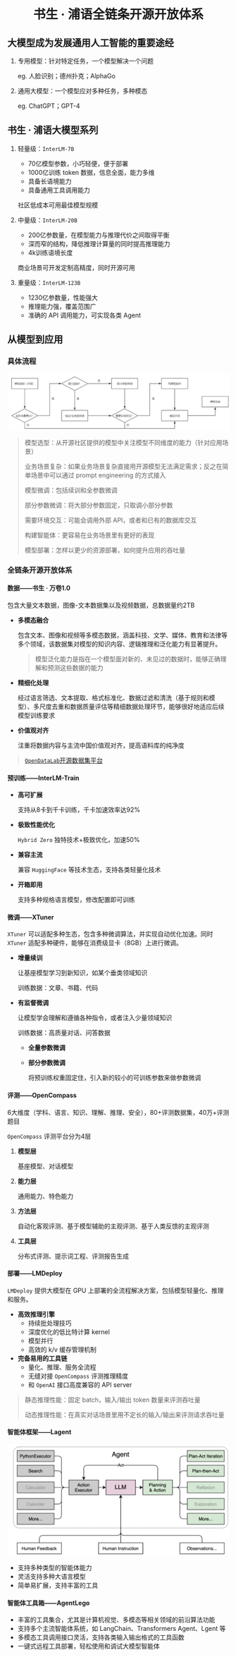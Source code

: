 <h1 align="center">书生 · 浦语全链条开源开放体系</h1>

## 大模型成为发展通用人工智能的重要途经

1. 专用模型：针对特定任务，一个模型解决一个问题

   eg. 人脸识别；德州扑克；AlphaGo

2. 通用大模型：一个模型应对多种任务，多种模态

   eg. ChatGPT；GPT-4

## 书生 · 浦语大模型系列

1. 轻量级：`InterLM-7B`

   - 70亿模型参数，小巧轻便，便于部署
   - 1000亿训练 token 数据，信息全面，能力多维
   - 具备长语境能力
   - 具备通用工具调用能力

   社区低成本可用最佳模型规模

2. 中量级：`InterLM-20B`

   - 200亿参数量，在模型能力与推理代价之间取得平衡
   - 深而窄的结构，降低推理计算量的同时提高推理能力
   - 4k训练语境长度

   商业场景可开发定制高精度，同时开源可用

3. 重量级：`InterLM-123B`

   - 1230亿参数量，性能强大
   - 推理能力强，覆盖范围广
   - 准确的 API 调用能力，可实现各类 Agent

## 从模型到应用

### 具体流程

![](image/image_1.png)

> 模型选型：从开源社区提供的模型中关注模型不同维度的能力（针对应用场景）
>
> 业务场景复杂：如果业务场景复杂直接用开源模型无法满足需求；反之在简单场景中可以通过 prompt engineering 的方式接入
>
> 模型微调：包括续训和全参数微调
>
> 部分参数微调：将大部分参数固定，只取调小部分参数
>
> 需要环境交互：可能会调用外部 API，或者和已有的数据库交互
>
> 构建智能体：更容易在业务场景里有更好的表现
>
> 模型部署：怎样以更少的资源部署，如何提升应用的吞吐量

### 全链条开源开放体系

#### 数据——书生 · 万卷1.0

包含大量文本数据，图像-文本数据集以及视频数据，总数据量约2TB

- **多模态融合**

  包含文本、图像和视频等多模态数据，涵盖科技、文学、媒体、教育和法律等多个领域，该数据集对模型的知识内容、逻辑推理和泛化能力有显著提升。

  > 模型泛化能力是指在一个模型面对新的、未见过的数据时，能够正确理解和预测这些数据的能力

- **精细化处理**

  经过语言筛选、文本提取、格式标准化、数据过滤和清洗（基于规则和模型）、多尺度去重和数据质量评估等精细数据处理环节，能够很好地适应后续模型训练要求

- **价值观对齐**

  注重将数据内容与主流中国价值观对齐，提高语料库的纯净度

> [`OpenDataLab`开源数据集平台](https://opendatalab.com/)

#### 预训练——InterLM-Train

- **高可扩展**

  支持从8卡到千卡训练，千卡加速效率达92%

- **极致性能优化**

  `Hybrid Zero` 独特技术+极致优化，加速50% 

- **兼容主流**

  兼容 `HuggingFace` 等技术生态，支持各类轻量化技术

- **开箱即用**

  支持多种规格语言模型，修改配置即可训练

#### 微调——XTuner

`XTuner` 可以适配多种生态，包含多种微调算法，并实现自动优化加速。同时 `XTuner` 适配多种硬件，能够在消费级显卡（8GB）上进行微调。

- **增量续训**

  让基座模型学习到新知识，如某个垂类领域知识

  训练数据：文章、书籍、代码

- **有监督微调**

  让模型学会理解和遵循各种指令，或者注入少量领域知识

  训练数据：高质量对话、问答数据

  - **全量参数微调**

  - **部分参数微调**

    将预训练权重固定住，引入新的较小的可训练参数来做参数微调

#### 评测——OpenCompass

6大维度（学科、语言、知识、理解、推理、安全），80+评测数据集，40万+评测题目

`OpenCompass` 评测平台分为4层

1. **模型层**

   基座模型、对话模型

2. **能力层**

   通用能力、特色能力

3. **方法层**

   自动化客观评测、基于模型辅助的主观评测、基于人类反馈的主观评测

4. **工具层**

   分布式评测、提示词工程、评测报告生成

#### 部署——LMDeploy

`LMDeploy` 提供大模型在 GPU 上部署的全流程解决方案，包括模型轻量化、推理和服务。

- **高效推理引擎**
  - 持续批处理技巧
  - 深度优化的低比特计算 kernel
  - 模型并行
  - 高效的 k/v 缓存管理机制
- **完备易用的工具链**
  - 量化、推理、服务全流程
  - 无缝对接 `OpenCompass` 评测推理精度
  - 和 `OpenAI` 接口高度兼容的 API server

> 静态推理性能：固定 batch，输入/输出 token 数量来评测吞吐量
>
> 动态推理性能：在真实对话场景里用不定长的输入/输出来评测请求吞吐量

#### 智能体框架——Lagent

![](image/image_2.png)

- 支持多种类型的智能体能力
- 灵活支持多种大语言模型
- 简单易扩展，支持丰富的工具

#### 智能体工具箱——AgentLego

- 丰富的工具集合，尤其是计算机视觉、多模态等相关领域的前沿算法功能
- 支持多个主流智能体系统，如 LangChain、Transformers Agent、Lgent 等
- 多模态工具调用接口灵活，支持各类输入输出格式的工具函数
- 一键式远程工具部署，轻松使用和调试大模型智能体